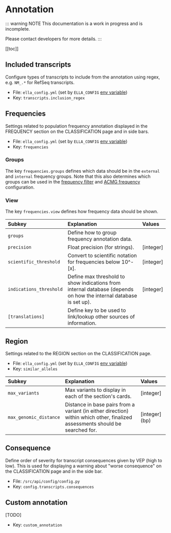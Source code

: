 # Annotation

::: warning NOTE
This documentation is a work in progress and is incomplete.

Please contact developers for more details.
:::

[[toc]]

## Included transcripts

Configure types of transcripts to include from the annotation using regex, e.g. `NM_.*` for RefSeq transcripts.

- File: `ella_config.yml` (set by `ELLA_CONFIG` [env variable](/technical/production.html#setup-environment))
- Key: `transcripts.inclusion_regex`

## Frequencies

Settings related to population frequency annotation displayed in the FREQUENCY section on the CLASSIFICATION page and in side bars. 

- File: `ella_config.yml` (set by `ELLA_CONFIG` [env variable](/technical/production.html#setup-environment))
- Key: `frequencies`

### Groups

The key `frequencies.groups` defines which data should be in the `external` and `internal` frequency groups. Note that this also determines which groups can be used in the [frequency filter](/technical/filtering.html#frequency-filter) and [ACMG frequency](/technical/acmg.html#user-group-rules) configuration. 

### View

The key `frequencies.view` defines how frequency data should be shown.

Subkey	|	Explanation |   Values
:---	|	:---    |	:---
`groups`    |   Define how to group frequency annotation data.  |
`precision`  |  Float precision (for strings).  |   [integer]
`scientific_threshold`  |   Convert to scientific notation for frequencies below 10^-[x]. |   [integer]
`indications_threshold`  |   Define max threshold to show indications from internal database (depends on how the internal database is set up).  |   [integer]
`[translations]`  |   Define key to be used to link/lookup other sources of information.    |

## Region

Settings related to the REGION section on the CLASSIFICATION page. 

- File: `ella_config.yml` (set by `ELLA_CONFIG` [env variable](/technical/production.html#setup-environment))
- Key: `similar_alleles`

Subkey	|	Explanation |   Values
:---	|	:---    |	:---
`max_variants`    |   Max variants to display in each of the section's cards.  |    [integer]
`max_genomic_distance`  |  Distance in base pairs from a variant (in either direction) within which other, finalized assessments should be searched for.  |   [integer] (bp)

## Consequence 

Define order of severity for transcript consequences given by VEP (high to low). This is used for displaying a warning about "worse consequence" on the CLASSIFICATION page and in the side bar.

- File: `/src/api/config/config.py`
- Key: `config.transcripts.consequences`

## Custom annotation

[TODO]

- Key: `custom_annotation`